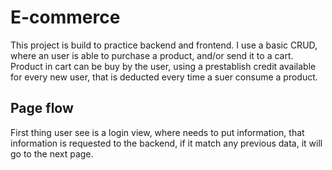 # E-commerce

This project is build to practice backend and frontend.
I use a basic CRUD, where an user is able to purchase a product, and/or send it to a cart. 
Product in cart can be buy by the user, using a prestablish credit available for every new user, 
that is deducted every time a suer consume a product. 

## Page flow
First thing user see is a login view, where needs to put information, that information is requested to the backend, if
it match any previous data, it will go to the next page. 

